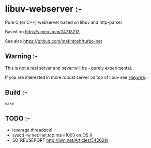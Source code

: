 # libuv-webserver :-

Pure C (or C++) webserver based on libuv and http-parser

Based on http://vimeo.com/24713213

See also https://github.com/mafintosh/turbo-net


## Warning :-

This is not a real server and never will be - purely experimental.

If you are interested in more robust server on top of libuv see [Haywire](https://github.com/kellabyte/Haywire).


## Build :-

    make

## TODO :-

 - leverage threadpool
 - sysctl -w net.inet.tcp.msl=1000 on OS X
 - SO_REUSEPORT http://lwn.net/Articles/542629/
